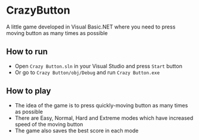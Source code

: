 # CrazyButton
A little game developed in Visual Basic.NET where you need to press moving button as many times as possible

## How to run
- Open `Crazy Button.sln` in your Visual Studio and press `Start` button
- Or go to `Crazy Button/obj/Debug` and run `Crazy Button.exe`

## How to play
- The idea of the game is to press quickly-moving button as many times as possible
- There are Easy, Normal, Hard and Extreme modes which have increased speed of the moving button
- The game also saves the best score in each mode
